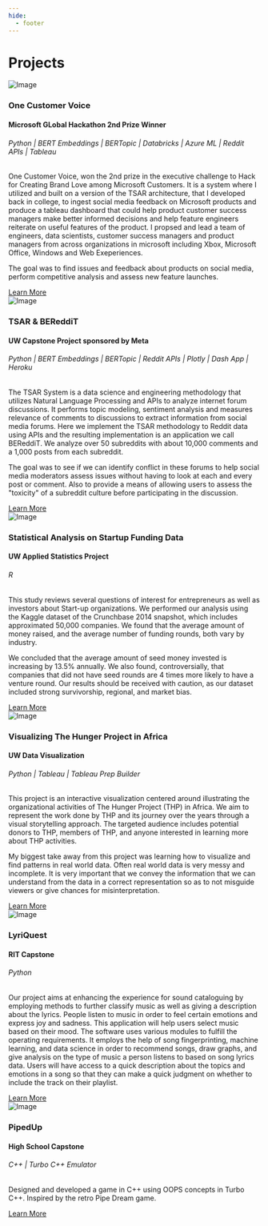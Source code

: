 ```yaml
---
hide:
  - footer
---
```

# Projects

<div class="material-card">
  <div class="card-image">
    <img src="/../images/hackathon.jpeg" alt="Image">
  </div>
  <div class="card-content">
    <h3>One Customer Voice</h3>
    <h4>Microsoft GLobal Hackathon 2nd Prize Winner</h4>
    <h6>Python | BERT Embeddings | BERTopic | Databricks | Azure ML | Reddit APIs | Tableau</h6>
    One Customer Voice, won the 2nd prize in the executive challenge to Hack for Creating Brand Love among Microsoft Customers. It is a system where I utilized and built on a version of the TSAR architecture, that I developed back in college, to ingest social media feedback on Microsoft products and produce a tableau dashboard that could help product customer success managers make better informed decisions and help feature engineers reiterate on useful features of the product. I propsed and lead a team of engineers, data scientists, customer success managers and product managers from across organizations in microsoft including Xbox, Microsoft Office, Windows and Web Exeperiences. </p>
    <p>The goal was to find issues and feedback about products on social media, perform competitive analysis and assess new feature launches.</p>
    <a href="project-details-url" class="show-project-button">Learn More</a>
  </div>
</div>

<div class="material-card">
  <div class="card-image">
    <img src="/../images/bereddit_logo.png" alt="Image">
  </div>
  <div class="card-content">
    <h3>TSAR & BEReddiT</h3>
    <h4>UW Capstone Project sponsored by Meta</h4>
    <h6>Python | BERT Embeddings | BERTopic | Reddit APIs | Plotly | Dash App | Heroku </h6>
    The TSAR System is a data science and engineering methodology that utilizes Natural Language Processing and APIs to analyze internet forum discussions. It performs topic modeling, sentiment analysis and measures relevance of comments to discussions to extract information from social media forums. Here we implement the TSAR methodology to Reddit data using APIs and the resulting implementation is an application we call BEReddiT. We analyze over 50 subreddits with about 10,000 comments and a 1,000 posts from each subreddit.</p>
    <p>The goal was to see if we can identify conflict in these forums to help social media moderators assess issues without having to look at each and every post or comment. Also to provide a means of allowing users to assess the "toxicity" of a subreddit culture before participating in the discussion.</p>
    <a href="project-details-url" class="show-project-button">Learn More</a>
  </div>
</div>

<div class="material-card">
  <div class="card-image">
    <img src="/../images/startup.png" alt="Image">
  </div>
  <div class="card-content">
    <h3>Statistical Analysis on Startup Funding Data</h3>
    <h4>UW Applied Statistics Project</h4>
    <h6>R</h6>
    This study reviews several questions of interest for entrepreneurs as well as investors about Start-up organizations. We performed our analysis using the Kaggle dataset of the Crunchbase 2014 snapshot, which includes approximated 50,000 companies. We found that the average amount of money raised, and the average number of funding rounds, both vary by industry.</p>
    <p>We concluded that the average amount of seed money invested is increasing by 13.5% annually. We also found, controversially, that companies that did not have seed rounds are 4 times more likely to have a venture round. Our results should be received with caution, as our dataset included strong survivorship, regional, and market bias.</p>
    <a href="project-details-url" class="show-project-button">Learn More</a>
  </div>
</div>

<div class="material-card">
  <div class="card-image">
    <img src="/../images/thehungerproject.png" alt="Image">
  </div>
  <div class="card-content">
    <h3>Visualizing The Hunger Project in Africa</h3>
    <h4>UW Data Visualization</h4>
    <h6>Python | Tableau | Tableau Prep Builder </h6>
    This project is an interactive visualization centered around illustrating the organizational activities of The Hunger Project (THP) in Africa. We aim to represent the work done by THP and its journey over the years through a visual storytelling approach. The targeted audience includes potential donors to THP, members of THP, and anyone interested in learning more about THP activities.</p> 
    <p>My biggest take away from this project was learning how to visualize and find patterns in real world data. Often real world data is very messy and incomplete. It is very important that we convey the information that we can understand from the data in a correct representation so as to not misguide viewers or give chances for misinterpretation.
    </p>
    <a href="project-details-url" class="show-project-button">Learn More</a>
  </div>
</div>

<div class="material-card">
  <div class="card-image">
    <img src="/../images/lyriquest.webp" alt="Image">
  </div>
  <div class="card-content">
    <h3>LyriQuest</h3>
    <h4>RIT Capstone</h4>
    <h6>Python</h6>
    Our project aims at enhancing the experience for sound cataloguing by employing methods to further classify music as well as giving a description about the lyrics. People listen to music in order to feel certain emotions and express joy and sadness. This application will help users select music based on their mood. The software uses various modules to fulfill the operating requirements. It employs the help of song fingerprinting, machine learning, and data science in order to recommend songs, draw graphs, and give analysis on the type of music a person listens to based on song lyrics data. Users will have access to a quick description about the topics and emotions in a song so that they can make a quick judgment on whether to include the track on their playlist.
    </p>
    <a href="project-details-url" class="show-project-button">Learn More</a>
  </div>
</div>

<div class="material-card">
  <div class="card-image">
    <img src="/../images/turbo-c.png" alt="Image">
  </div>
  <div class="card-content">
    <h3>PipedUp</h3>
    <h4>High School Capstone</h4>
    <h6>C++ | Turbo C++ Emulator</h6>
    Designed and developed a game in C++ using OOPS concepts in Turbo C++. Inspired by the retro Pipe Dream game.
    </p>
    <a href="pipedup.html" class="show-project-button">Learn More</a>
  </div>
</div>


<!-- Repeat the above card structure for each project -->
